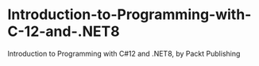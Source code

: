 # Introduction-to-Programming-with-C-12-and-.NET8
Introduction to Programming with C#12 and .NET8, by Packt Publishing
